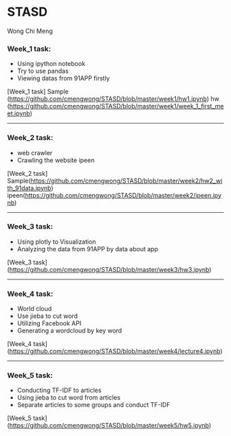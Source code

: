 # STASD
Wong Chi Meng
### Week_1 task:
- Using ipython notebook
- Try to use pandas
- Viewing datas from 91APP firstly

[Week_1 task]
Sample (https://github.com/cmengwong/STASD/blob/master/week1/hw1.ipynb)
hw (https://github.com/cmengwong/STASD/blob/master/week1/week_1_first_meet.ipynb)

------------------------------

### Week_2 task:
- web crawler
- Crawling the website ipeen

[Week_2 task]
Sample(https://github.com/cmengwong/STASD/blob/master/week2/hw2_with_91data.ipynb)
ipeen(https://github.com/cmengwong/STASD/blob/master/week2/ipeen.ipynb)

-------------------------------

### Week_3 task:
- Using plotly to Visualization
- Analyzing the data from 91APP by data about app

[Week_3 task]
(https://github.com/cmengwong/STASD/blob/master/week3/hw3.ipynb)

--------------------------------

### Week_4 task:
* World cloud
* Use jieba to cut word
* Utilizing Facebook API
* Generating a wordcloud by key word

[Week_4 task]
(https://github.com/cmengwong/STASD/blob/master/week4/lecture4.ipynb)

---------------------------------

### Week_5 task:
* Conducting TF-IDF to articles
* Using jieba to cut word from articles
* Separate articles to some groups and conduct TF-IDF

[Week_5 task]
(https://github.com/cmengwong/STASD/blob/master/week5/hw5.ipynb)


